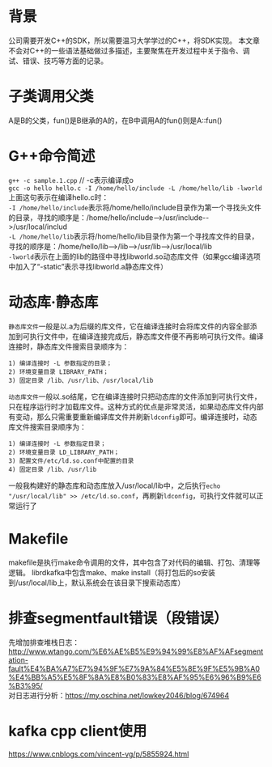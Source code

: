 # 背景
公司需要开发C++的SDK，所以需要温习大学学过的C++，将SDK实现。
本文章不会对C++的一些语法基础做过多描述，主要聚焦在开发过程中关于指令、调试、错误、技巧等方面的记录。

# 子类调用父类
A是B的父类，fun()是B继承的A的，在B中调用A的fun()则是A::fun()

# G++命令简述
`g++ -c sample.1.cpp` // -c表示编译成o <br>
`gcc -o hello hello.c -I /home/hello/include -L /home/hello/lib -lworld` <br>
上面这句表示在编译hello.c时：<br>
`-I /home/hello/include`表示将/home/hello/include目录作为第一个寻找头文件的目录，寻找的顺序是：/home/hello/include-->/usr/include-->/usr/local/includ <br>
`-L /home/hello/lib`表示将/home/hello/lib目录作为第一个寻找库文件的目录，寻找的顺序是：/home/hello/lib-->/lib-->/usr/lib-->/usr/local/lib <br>
`-lworld`表示在上面的lib的路径中寻找libworld.so动态库文件（如果gcc编译选项中加入了“-static”表示寻找libworld.a静态库文件）<br>
# 动态库·静态库
`静态库文件`一般是以.a为后缀的库文件，它在编译连接时会将库文件的内容全部添加到可执行文件中，在编译连接完成后，静态库文件便不再影响可执行文件。编译连接时，静态库文件搜索目录顺序为：
```shell
1) 编译连接时 -L 参数指定的目录；
2) 环境变量目录 LIBRARY_PATH；
3) 固定目录 /lib、/usr/lib、/usr/local/lib
```

`动态库文件`一般以.so结尾，它在编译连接时只把动态库的文件添加到可执行文件，只在程序运行时才加载库文件。这种方式的优点是非常灵活，如果动态库文件内部有变动，那么只需重要重新编译库文件并刷新`ldconfig`即可。编译连接时，动态库文件搜索目录顺序为：
```shell
1) 编译连接时 -L 参数指定目录；
2) 环境变量目录 LD_LIBRARY_PATH；
3) 配置文件/etc/ld.so.conf中配置的目录
4) 固定目录 /lib、/usr/lib
```

一般我构建好的静态库和动态库放入/usr/local/lib中，之后执行`echo "/usr/local/lib" >> /etc/ld.so.conf`，再刷新`ldconfig`，可执行文件就可以正常运行了
# Makefile
makefile是执行make命令调用的文件，其中包含了对代码的编辑、打包、清理等逻辑。
librdkafka中包含make、make install（将打包后的so安装到/usr/local/lib上，默认系统会在该目录下搜索动态库）

# 排查segmentfault错误（段错误）
先增加排查堆栈日志：http://www.wtango.com/%E6%AE%B5%E9%94%99%E8%AF%AFsegmentation-fault%E4%BA%A7%E7%94%9F%E7%9A%84%E5%8E%9F%E5%9B%A0%E4%BB%A5%E5%8F%8A%E8%B0%83%E8%AF%95%E6%96%B9%E6%B3%95/ <br>
对日志进行分析：https://my.oschina.net/lowkey2046/blog/674964

# kafka cpp client使用
https://www.cnblogs.com/vincent-vg/p/5855924.html